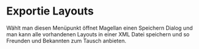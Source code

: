 <span id="top"></span>

# Exportie Layouts

Wählt man diesen Menüpunkt öffnet Magellan einen Speichern Dialog und
man kann alle vorhandenen Layouts in einer XML Datei speichern und so
Freunden und Bekannten zum Tausch anbieten.
